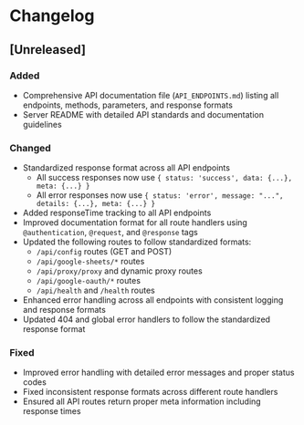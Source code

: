# Changelog

## [Unreleased]

### Added
- Comprehensive API documentation file (`API_ENDPOINTS.md`) listing all endpoints, methods, parameters, and response formats
- Server README with detailed API standards and documentation guidelines

### Changed
- Standardized response format across all API endpoints
  - All success responses now use `{ status: 'success', data: {...}, meta: {...} }`
  - All error responses now use `{ status: 'error', message: "...", details: {...}, meta: {...} }`
- Added responseTime tracking to all API endpoints
- Improved documentation format for all route handlers using `@authentication`, `@request`, and `@response` tags
- Updated the following routes to follow standardized formats:
  - `/api/config` routes (GET and POST)
  - `/api/google-sheets/*` routes 
  - `/api/proxy/proxy` and dynamic proxy routes
  - `/api/google-oauth/*` routes
  - `/api/health` and `/health` routes
- Enhanced error handling across all endpoints with consistent logging and response formats
- Updated 404 and global error handlers to follow the standardized response format

### Fixed
- Improved error handling with detailed error messages and proper status codes
- Fixed inconsistent response formats across different route handlers
- Ensured all API routes return proper meta information including response times 